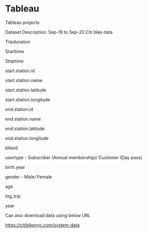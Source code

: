 # Tableau
Tableau projects

Dataset Description: Sep-19 to Sep-20 Citi bike data

Tripduration

Starttime

Stoptime

start.station.id	

start.station.name

start.station.latitude

start.station.longitude

end.station.id

end.station.name

end.station.latitude

end.station.longitude

bikeid

usertype - Subscriber (Annual membership)/ Customer (Day pass)

birth.year

gender - Male/ Female

age

log_trip

year

Can also download data using below URL

https://citibikenyc.com/system-data
